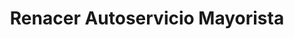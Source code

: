 ---
title: "Renacer Autoservicio Mayorista"
url: /parana/renacer-autoservicio-mayorista/
shop: mayorista
---